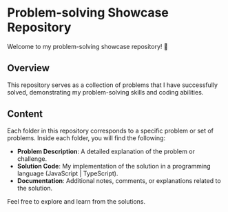 # Problem-solving Showcase Repository

Welcome to my problem-solving showcase repository! 🚀

## Overview

This repository serves as a collection of problems that I have successfully solved, demonstrating my problem-solving skills and coding abilities.

## Content

Each folder in this repository corresponds to a specific problem or set of problems. Inside each folder, you will find the following:

- **Problem Description**: A detailed explanation of the problem or challenge.
- **Solution Code**: My implementation of the solution in a programming language (JavaScript | TypeScript).
- **Documentation**: Additional notes, comments, or explanations related to the solution.

Feel free to explore and learn from the solutions.
